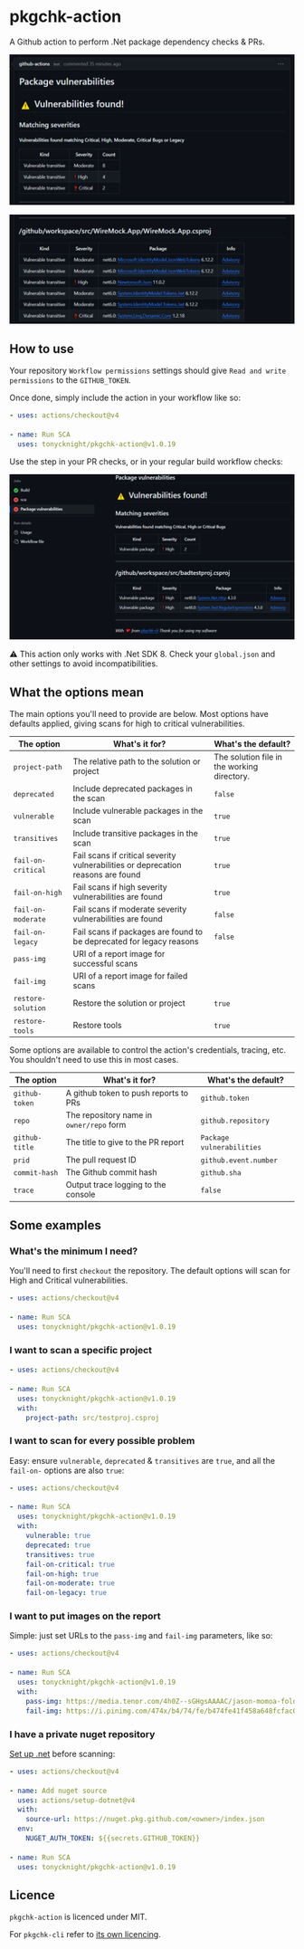 # pkgchk-action

A Github action to perform .Net package dependency checks & PRs.

![Vulnerabilities](./docs/Vulnerabilities1.png)

![Vulnerabilities](./docs/Vulnerabilities2.png)


## How to use

Your repository `Workflow permissions` settings should give `Read and write permissions` to the `GITHUB_TOKEN`.

Once done, simply include the action in your workflow like so:

```yaml
- uses: actions/checkout@v4

- name: Run SCA
  uses: tonycknight/pkgchk-action@v1.0.19
```

Use the step in your PR checks, or in your regular build workflow checks:

![Checks](./docs/WorkflowChecks1.png)


:warning: This action only works with .Net SDK 8. Check your `global.json` and other settings to avoid incompatibilities.

## What the options mean

The main options you'll need to provide are below. Most options have defaults applied, giving scans for high to critical vulnerabilities.

| The option  | What's it for?  | What's the default? |
| - | - | - |
| `project-path` | The relative path to the solution or project | The solution file in the working directory.  |
| `deprecated` | Include deprecated packages in the scan | `false` |
| `vulnerable` | Include vulnerable packages in the scan | `true` |
| `transitives` | Include transitive packages in the scan | `true` |
| `fail-on-critical` | Fail scans if critical severity vulnerabilities or deprecation reasons are found | `true` |
| `fail-on-high` | Fail scans if high severity vulnerabilities are found | `true` |
| `fail-on-moderate` | Fail scans if moderate severity vulnerabilities are found | `false` |
| `fail-on-legacy` | Fail scans if packages are found to be deprecated for legacy reasons | `false` |
| `pass-img` | URI of a report image for successful scans | |
| `fail-img` | URI of a report image for failed scans | |
| `restore-solution` | Restore the solution or project | `true` |
| `restore-tools` | Restore tools | `true` |

Some options are available to control the action's credentials, tracing, etc. You shouldn't need to use this in most cases.

| The option  | What's it for?  | What's the default? |
| - | - | - |
| `github-token` | A github token to push reports to PRs | `github.token` |
| `repo` | The repository name in `owner/repo` form | `github.repository` |
| `github-title` | The title to give to the PR report | `Package vulnerabilities` |
| `prid` | The pull request ID | `github.event.number` | 
| `commit-hash` | The Github commit hash | `github.sha` |
| `trace` | Output trace logging to the console | `false` |


## Some examples

### What's the minimum I need?

You'll need to first `checkout` the repository. The default options will scan for High and Critical vulnerabilities.

```yaml
- uses: actions/checkout@v4

- name: Run SCA
  uses: tonycknight/pkgchk-action@v1.0.19
```

### I want to scan a specific project

```yaml
- uses: actions/checkout@v4

- name: Run SCA
  uses: tonycknight/pkgchk-action@v1.0.19
  with:
    project-path: src/testproj.csproj
```

### I want to scan for every possible problem

Easy: ensure `vulnerable`, `deprecated` & `transitives` are `true`, and all the `fail-on-` options are also `true`:

```yaml
- uses: actions/checkout@v4

- name: Run SCA
  uses: tonycknight/pkgchk-action@v1.0.19
  with:
    vulnerable: true
    deprecated: true
    transitives: true
    fail-on-critical: true
    fail-on-high: true
    fail-on-moderate: true
    fail-on-legacy: true
```

### I want to put images on the report

Simple: just set URLs to the `pass-img` and `fail-img` parameters, like so:

```yaml
- uses: actions/checkout@v4

- name: Run SCA
  uses: tonycknight/pkgchk-action@v1.0.19
  with:
    pass-img: https://media.tenor.com/4h0Z--sGHgsAAAAC/jason-momoa-folding-chair.gif
    fail-img: https://i.pinimg.com/474x/b4/74/fe/b474fe41f458a648fcfac0145a4dbd2e.jpg
```

### I have a private nuget repository

[Set up .net](https://github.com/actions/setup-dotnet?tab=readme-ov-file#setting-up-authentication-for-nuget-feeds) before scanning:

```yaml
- uses: actions/checkout@v4

- name: Add nuget source
  uses: actions/setup-dotnet@v4
  with:
    source-url: https://nuget.pkg.github.com/<owner>/index.json
  env:
    NUGET_AUTH_TOKEN: ${{secrets.GITHUB_TOKEN}}

- name: Run SCA
  uses: tonycknight/pkgchk-action@v1.0.19  
```

## Licence

`pkgchk-action` is licenced under MIT.

For `pkgchk-cli` refer to [its own licencing](https://github.com/tonycknight/pkgchk-cli).


